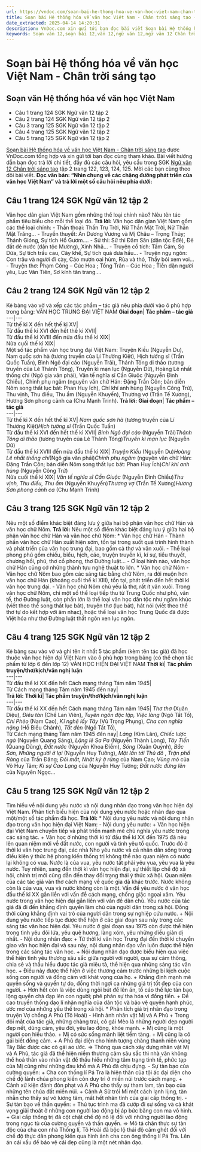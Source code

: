 ```yaml
---
url: https://vndoc.com/soan-bai-he-thong-hoa-ve-van-hoc-viet-nam-chan-troi-sang-tao-331071
title: Soạn bài Hệ thống hóa về văn học Việt Nam - Chân trời sáng tạo - VnDoc.com
date_extracted: 2025-04-14 14:20:31
description: VnDoc.com xin gửi tới bạn đọc bài viết Soạn bài Hệ thống hóa về văn học Việt Nam - Chân trời sáng tạo để bạn đọc cùng tham khảo và có thêm tài liệu học Ngữ văn 12 nhé.
keywords: Soạn văn 12,soạn bài 12,văn 12,ngữ văn 12,ngữ văn 12 Chân trời sáng tạo,soạn ngữ văn 12,giải ngữ văn 12,soạn văn 12 Chân trời sáng tạo,soạn văn 12 Chân trời sáng tạo ngắn nhất,soạn văn 12 tập 2 trang 122 Chân trời sáng tạo,Soạn bài Hệ thống hóa về văn học Việt Nam Chân trời sáng tạo,Soạn bài Hệ thống hóa về văn học Việt Nam,Soạn bài Hệ thống hóa về văn học Việt Nam ngắn gọn,soạn văn Hệ thống hóa về văn học Việt Nam,Hệ thống hóa về văn học Việt Nam,soạn văn 12 tập 2 trang 125
---
```


# Soạn bài Hệ thống hóa về văn học Việt Nam - Chân trời sáng tạo
## Soạn văn Hệ thống hóa về văn học Việt Nam
  * Câu 1 trang 124 SGK Ngữ văn 12 tập 2
  * Câu 2 trang 124 SGK Ngữ văn 12 tập 2
  * Câu 3 trang 125 SGK Ngữ văn 12 tập 2
  * Câu 4 trang 125 SGK Ngữ văn 12 tập 2
  * Câu 5 trang 125 SGK Ngữ văn 12 tập 2

[Soạn bài Hệ thống hóa về văn học Việt Nam - Chân trời sáng tạo](<https://vndoc.com/soan-bai-he-thong-hoa-ve-van-hoc-viet-nam-chan-troi-sang-tao-331071>) được VnDoc.com tổng hợp và xin gửi tới bạn đọc cùng tham khảo. Bài viết hướng dẫn bạn đọc trả lời chi tiết, đầy đủ các câu hỏi, yêu cầu trong SGK [Ngữ văn 12 Chân trời sáng tạo](<https://vndoc.com/soan-van-12-chan-troi-sang-tao>) tập 2 trang 122, 123, 124, 125. Mời các bạn cùng theo dõi bài viết.
**Đọc văn bản: “Nhìn chung về các chặng đường phát triển của văn học Việt Nam” và trả lời một số câu hỏi nêu phía dưới:**
## Câu 1 trang 124 SGK Ngữ văn 12 tập 2
Văn học dân gian Việt Nam gồm những thể loại chính nào? Nêu tên tác phẩm tiêu biểu cho mỗi thể loại đó.
**Trả lời:**
Văn học dân gian Việt Nam gồm các thể loại chính:
\- Thần thoại: Thần Trụ Trời, Nữ Thần Mặt Trời, Nữ Thần Mặt Trăng...
\- Truyền thuyết: An Dương Vương và Mị Châu – Trọng Thủy; Thánh Gióng, Sự tích Hồ Gươm….
\- Sử thi: Sử thi Đăm Săn \(dân tộc Êđê\), Đẻ đất đẻ nước \(dân tộc Mường\), Xinh Nhã…
\- Truyện cổ tích: Tấm Cám, Sọ Dừa, Sự tích trầu cau, Cây khế, Sự tích quả dưa hấu…
\- Truyện ngụ ngôn: Con trâu và người đi cày, Cáo mượn oai hùm, Rùa và thỏ, Thầy bói xem voi…
\- Truyện thơ: Phạm Công – Cúc Hoa ; Tống Trân – Cúc Hoa ; Tiễn dặn người yêu, Lục Vân Tiên, Sơ kính tân trang….
## Câu 2 trang 124 SGK Ngữ văn 12 tập 2
Kẻ bảng vào vở và xếp các tác phẩm – tác giả nêu phía dưới vào ô phù hợp trong bảng:
VĂN HỌC TRUNG ĐẠI VIỆT NAM
**Giai đoạn**| **Tác phẩm – tác giả**  
---|---  
Từ thế kỉ X đến hết thế kỉ XV|   
Từ đầu thế kỉ XVI đến hết thế kỉ XVII|   
Từ đầu thế kỉ XVIII đến nửa đầu thế kỉ XIX|   
Nửa cuối thế kỉ XIX|   
Một số tác phẩm văn học trung đại Việt Nam: Truyện Kiều \(Nguyễn Du\), Nam quốc sơn hà \(tương truyền của Lí Thường Kiệt\), Hịch tướng sĩ \(Trần Quốc Tuấn\), Bình Ngô đại cáo \(Nguyễn Trãi\), Thánh Tông di thảo \(tương truyền của Lê Thánh Tông\), Truyền kì mạn lục \(Nguyễn Dữ\), Hoàng Lê nhất thống chí \(Ngô gia văn phái\), Văn tế nghĩa sĩ Cần Giuộc \(Nguyễn Đình Chiểu\), Chinh phụ ngâm \(nguyên văn chữ Hán: Đặng Trần Côn; bản diễn Nôm song thất lục bát: Phan Huy Ích\), Chí khí anh hùng \(Nguyễn Công Trứ\), Thu vịnh, Thu điếu, Thu ẩm \(Nguyễn Khuyến\), Thương vợ \(Trần Tế Xương\), Hương Sơn phong cảnh ca \(Chu Mạnh Trinh\).
**Trả lời:**
**Giai đoạn**| **Tác phẩm – tác giả**  
---|---  
Từ thế kỉ X đến hết thế kỉ XV|  _Nam quốc sơn hà_ \(tương truyền của Lí Thường Kiệt\)_Hịch tướng sĩ_ \(Trần Quốc Tuấn\)  
Từ đầu thế kỉ XVI đến hết thế kỉ XVII|  _Bình Ngô đại cáo_ \(Nguyễn Trãi\)_Thánh Tông di thảo_ \(tương truyền của Lê Thánh Tông\)_Truyền kì mạn lục_ \(Nguyễn Dữ\)  
Từ đầu thế kỉ XVIII đến nửa đầu thế kỉ XIX|  _Truyện Kiều_ \(Nguyễn Du\)_Hoàng Lê nhất thống chí_\(Ngô gia văn phái\)_Chinh phụ ngâm_ \(nguyên văn chữ Hán: Đặng Trần Côn; bản diễn Nôm song thất lục bát: Phan Huy Ích\)_Chí khí anh hùng_ \(Nguyễn Công Trứ\)  
Nửa cuối thế kỉ XIX|  _Văn tế nghĩa sĩ Cần Giuộc_ \(Nguyễn Đình Chiểu\)_Thu vịnh, Thu điếu, Thu ẩm_ \(Nguyễn Khuyến\)_Thương vợ_ \(Trần Tế Xương\)_Hương Sơn phong cảnh ca_ \(Chu Mạnh Trinh\)  
## Câu 3 trang 125 SGK Ngữ văn 12 tập 2
Nêu một số điểm khác biệt đáng lưu ý giữa hai bộ phận văn học chữ Hán và văn học chữ Nôm.
**Trả lời:**
Nêu một số điểm khác biệt đáng lưu ý giữa hai bộ phận văn học chữ Hán và văn học chữ Nôm:
\* Văn học chữ Hán
\- Thành phần văn học chữ Hán xuất hiện sớm, tồn tại trong suốt quá trình hình thành và phát triển của văn học trung đại, bao gồm cả thơ và văn xuôi.
\- Thể loại phong phú gồm chiếu, biểu, hịch, cáo, truyện truyền kì, kí sự, tiểu thuyết, chương hồi, phú, thơ cổ phong, thơ Đường luật...
\- Ở loại hình nào, văn học chữ Hán cũng cớ những thành tựu nghệ thuật to lớn.
\* Văn học chữ Nôm
\- Văn học chữ Nôm bao gồm các sáng tác bằng chữ Nôm, ra đời muộn hơn văn học chữ Hán \(khoảng cuối thế kỉ XIII\), tồn tại, phát triển đến hết thời kì văn học trung đại.
\- Văn học chữ Nôm chủ yếu là thơ, rất ít văn xuôi. Trong văn học chữ Nôm, chỉ một số thể loại tiếp thu từ Trung Quốc như phú, văn tế, thơ Đường luật, còn phần lớn là thể loại văn học dân tộc như ngâm khúc \(viết theo thể song thất lục bát\), truyện thơ \(lục bát\), hát nói \(viết theo thể thơ tự do kết hợp với âm nhạc\), hoặc thể loại văn học Trung Quốc đã được Việt hóa như thơ Đường luật thất ngôn xen lục ngôn.
## Câu 4 trang 125 SGK Ngữ văn 12 tập 2
Kẻ bảng sau vào vở và ghi tên ít nhất 5 tác phẩm \(kèm tên tác giả\) đã học thuộc văn học hiện đại Việt Nam vào ô phù hợp trong bảng \(có thể chọn tác phẩm từ lớp 6 đến lớp 12\)
VĂN HỌC HIỆN ĐẠI VIỆT NAM
**Thời kì**| **Tác phẩm truyện/thơ/kịch/văn nghị luận**  
---|---  
Từ đầu thế kỉ XX đến hết Cách mạng tháng Tám năm 1945|   
Từ Cách mạng tháng Tám năm 1945 đến nay|   
**Trả lời:**
**Thời kì**| **Tác phẩm truyện/thơ/kịch/văn nghị luận**  
---|---  
Từ đầu thế kỉ XX đến hết Cách mạng tháng Tám năm 1945|  _Thơ thơ_ \(Xuân Diệu\), _Điêu tàn_ \(Chế Lan Viên\), _Tuyên ngôn độc lập, Việc làng_ \(Ngô Tất Tố\), _Chí Phèo_ \(Nam Cao\), _Kĩ nghệ lấy Tây_ \(Vũ Trọng Phụng\), _Cha con nghĩa nặng_ \(Hồ Biểu Chánh\), _Tắt đèn_ \(Ngô Tất Tố\),  
Từ Cách mạng tháng Tám năm 1945 đến nay|  _Làng_ \(Kim Lân\), _Chiếc lược ngà_ \(Nguyễn Quang Sáng\), _Lặng lẽ Sa Pa_ \(Nguyễn Thành Long\), _Tây Tiến_ \(Quang Dũng\), _Đất nước_ \(Nguyễn Khoa Điềm\), _Sóng_ \(Xuân Quỳnh\), _Bắc Sơn, Những người ở lại_ \(Nguyễn Huy Tưởng\), _Một lần tới Thủ đô_ , _Trận phố Ràng_ của Trần Đăng; _Đôi mắt, Nhật ký ở rừng_ của Nam Cao; _Vùng mỏ_ của Võ Huy Tâm; _Kí sự Cao Lạng_ của Nguyễn Huy Tưởng; _Đất nước đứng lên_ của Nguyên Ngọc…  
## Câu 5 trang 125 SGK Ngữ văn 12 tập 2
Tìm hiểu về nội dung yêu nước và nội dung nhân đạo trong văn học hiện đại Việt Nam. Phân tích biểu hiện của nội dung yêu nước hoặc nhân đạo qua một/một số tác phẩm đã học.
**Trả lời:**
\* Nội dung yêu nước và nội dung nhân đạo trong văn học hiện đại Việt Nam:
\- Nội dung yêu nước:
\+ Văn học hiện đại Việt Nam chuyển tiếp và phát triển mạnh mẽ chủ nghĩa yêu nước trong các sáng tác.
\+ Văn học ở những thời kì từ đầu thế kỉ XX đến 1975 đã nêu lên quan niệm mới về đất nước, con người và tình yêu tổ quốc. Trước đó ở thời kì văn học trung đại, các nhà Nho yêu nước và cả nhân dân sống trong điều kiện ý thức hệ phong kiến thống trị không thể nào quan niệm có nước lại không có vua. Nước là của vua, yêu nước tất phải yêu vua, yêu vua là yêu nước. Tuy nhiên, sang đến thời kì văn học hiện đại, sự thiết lập chế độ xã hội, chính trị mới cũng dẫn đến thay đổi trạng thái ý thức xã hội. Quan niệm của các tác giả văn thơ cách mạng về quốc gia đã khác trước. Nước không còn là của vua, vua và nước không còn là một. Vấn đề yêu nước ở văn học đầu thế kỉ XX gắn liền với vấn đề cách mạng, chống giặc ngọai xâm. Yêu nước trong văn học hiện đại gắn liền với vấn đề dân chủ. Yêu nước của tác giả đã đi đến khẳng định quyền làm chủ của người dân trong xã hội. Đồng thời cũng khẳng định vai trò của người dân trong sự nghiệp cứu nước.
\+ Nội dung yêu nước tiếp tục được thể hiện ở các giai đoạn sau này trong các sáng tác văn học hiện đại. Yêu nước ở giai đoạn sau 1975 còn được thể hiện trong tình yêu đôi lứa, yêu quê hương, làng xóm, yêu những điều giản dị nhất.
\- Nội dung nhân đạo:
\+ Từ thời kì văn học Trung đại đến thời kì chuyển giao văn học hiện đại và sau này, nội dung nhân đạo vẫn luôn được thể hiện trong các sáng tác văn học.
\+ Nội dung nhân đạo được biểu hiện qua việc thể hiện tình yêu thương sâu sắc giữa người với người, qua sự cảm thông, chia sẻ và thấu hiểu được tác giả miêu tả, thể hiện qua những sáng tác văn học.
\+ Điều này được thể hiện ở việc thương cảm trước những bi kịch cuộc sống con người và đồng cảm với khát vọng của họ.
\+ Khẳng định mạnh mẽ quyền sống và quyền tự do, đồng thời ngợi ca những giá trị tốt đẹp của con người.
\+ Hơn hết còn là việc dùng ngòi bút để lên án, tố cáo thế lực tàn bạo, lộng quyền chà đạp lên con người; phê phán sự tha hóa vì đồng tiền.
\+ Đề cao truyền thống đạo lí nhân nghĩa của dân tộc và bảo vệ quyền hạnh phúc, ước mơ của những yếu thế trong xã hội.
\* Phân tích giá trị nhân đạo trong truyện Vợ chồng A Phủ \(Tô Hoài\)
\- Hình ảnh nhân vật Mị và A Phủ
\+ Trong đôi mắt của tác giả, những chàng trai, cô gái Mèo là những người đẹp người đẹp nết, dũng cảm, yêu đời, yêu lao động, khỏe mạnh.
\+ Mị cũng là một người con hiếu thảo.
\+ Mị có sức sống mãnh liệt tiềm tàng.
\+ Mị cũng là cô gái biết đồng cảm.
\+ A Phủ đại diện cho hình tượng chàng thanh niên vùng Tây Bắc được các cô gái ao ước.
⇒ Thông qua cách xây dựng nhân vật Mị và A Phủ, tác giả đã thể hiện niềm thương cảm sâu sắc thì nhà văn không thể hoá thân vào nhân vật để thấu hiểu những tâm trạng tinh tế, phức tạp của Mị cũng như những đau khổ mà A Phủ đã chịu đựng.
\- Sự tàn bạo của cường quyền:
\+ Cha con thống lí Pá Tra là hiện thân của tội ác đại diện cho chế độ lãnh chúa phong kiến còn duy trì ở miền núi trước cách mạng.
\+ Cảnh xử kiện đánh đòn phạt và A Phủ cho thấy sự tham lam, tàn bạo của những tên chúa đất miền núi.
\+ Cảnh A Sử trói Mi một cách lạnh lùng, tàn nhẫn cho thấy sự vô lương tâm, mất hết nhân tính của giai cấp thống trị.
\- Sự tàn bạo về thần quyền:
\+ Thủ tục trình ma đã cướp đi sự sống và cả khát vọng giải thoát ở những con người lao động bị áp bức bằng con ma vô hình.
\+ Giai cấp thống trị đã cột chặt chế độ nô lệ đối với những người lao động trong ngục tù của cường quyền và thần quyền.
⇒ Mô tả chân thực sự tàn độc của cha con nhà Thống lí, Tô Hoài đã bộc lộ thái độ căm ghét đối với chế độ thực dân phong kiến qua hình ảnh cha con ông thống lí Pá Tra. Lên án cái xấu để bảo vệ cái đẹp cũng là một nét nhân đạo.
